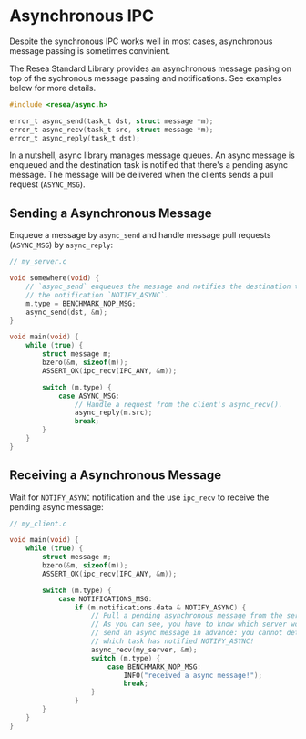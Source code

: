 # Asynchronous IPC
Despite the synchronous IPC works well in most cases, asynchronous message
passing is sometimes convinient.

The Resea Standard Library provides an asynchronous message pasing on top of the
sychronous message passing and notifications. See examples below for more details.

```c
#include <resea/async.h>

error_t async_send(task_t dst, struct message *m);
error_t async_recv(task_t src, struct message *m);
error_t async_reply(task_t dst);
```

In a nutshell, async library manages message queues. An async message is enqueued
and the destination task is notified that there's a pending async message.
The message will be delivered when the clients sends a pull request (`ASYNC_MSG`).

## Sending a Asynchronous Message
Enqueue a message by `async_send` and handle message pull requests (`ASYNC_MSG`)
by `async_reply`:

```c
// my_server.c

void somewhere(void) {
    // `async_send` enqueues the message and notifies the destination task with
    // the notification `NOTIFY_ASYNC`.
    m.type = BENCHMARK_NOP_MSG;
    async_send(dst, &m);
}

void main(void) {
    while (true) {
        struct message m;
        bzero(&m, sizeof(m));
        ASSERT_OK(ipc_recv(IPC_ANY, &m));

        switch (m.type) {
            case ASYNC_MSG:
                // Handle a request from the client's async_recv().
                async_reply(m.src);
                break;
        }
    }
}
```

## Receiving a Asynchronous Message
Wait for `NOTIFY_ASYNC` notification and the use `ipc_recv` to receive the pending
async message:

```c
// my_client.c

void main(void) {
    while (true) {
        struct message m;
        bzero(&m, sizeof(m));
        ASSERT_OK(ipc_recv(IPC_ANY, &m));

        switch (m.type) {
            case NOTIFICATIONS_MSG:
                if (m.notifications.data & NOTIFY_ASYNC) {
                    // Pull a pending asynchronous message from the server.
                    // As you can see, you have to know which server would
                    // send an async message in advance: you cannot determine
                    // which task has notified NOTIFY_ASYNC!
                    async_recv(my_server, &m);
                    switch (m.type) {
                        case BENCHMARK_NOP_MSG:
                            INFO("received a async message!");
                            break;
                    }
                }
        }
    }
}
```
